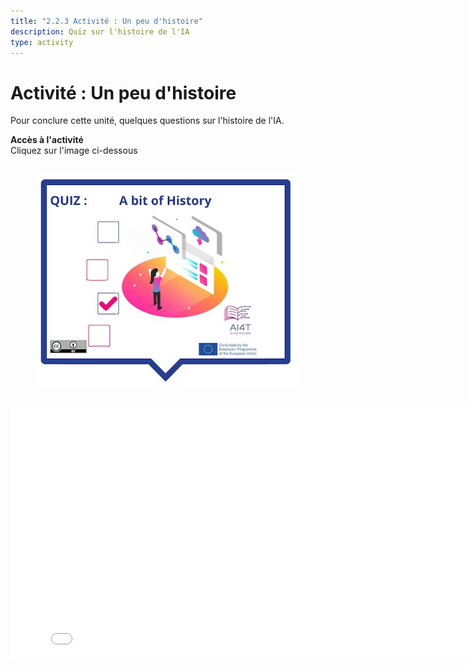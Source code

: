 ```yaml
---
title: "2.2.3 Activité : Un peu d'histoire"
description: Quiz sur l'histoire de l'IA
type: activity
---
```


# Activité : Un peu d'histoire
 Pour conclure cette unité, quelques questions sur l'histoire de l'IA.


**Accès à l'activité**  
Cliquez sur l'image ci-dessous

<figure> 
  <img src="Images/VisuelQUIZAbitofHistory.jpg" alt="Illustration to access the Quiz on AI History"/>  
</figure>

<center><iframe width="818" height="404" src="2-2-3-Activity-A-bit-of-history/2-2-3-activity-quiz-AI-history.html" frameborder="0" allowfullscreen></iframe></center>
